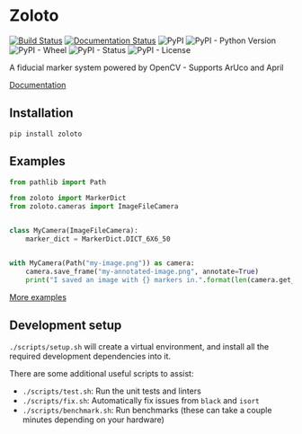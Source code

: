 # Zoloto

[![Build Status](https://travis-ci.com/RealOrangeOne/zoloto.svg?branch=master)](https://travis-ci.com/RealOrangeOne/zoloto)
[![Documentation Status](https://readthedocs.org/projects/zoloto/badge/?version=latest)](https://zoloto.readthedocs.io/en/latest/?badge=latest)
![PyPI](https://img.shields.io/pypi/v/zoloto.svg)
![PyPI - Python Version](https://img.shields.io/pypi/pyversions/zoloto.svg)
![PyPI - Wheel](https://img.shields.io/pypi/wheel/zoloto.svg)
![PyPI - Status](https://img.shields.io/pypi/status/zoloto.svg)
![PyPI - License](https://img.shields.io/pypi/l/zoloto.svg)

A fiducial marker system powered by OpenCV - Supports ArUco and April

[Documentation](https://zoloto.readthedocs.io/)

## Installation

```text
pip install zoloto
```

## Examples

```python
from pathlib import Path

from zoloto import MarkerDict
from zoloto.cameras import ImageFileCamera


class MyCamera(ImageFileCamera):
    marker_dict = MarkerDict.DICT_6X6_50


with MyCamera(Path("my-image.png")) as camera:
    camera.save_frame("my-annotated-image.png", annotate=True)
    print("I saved an image with {} markers in.".format(len(camera.get_visible_markers())))
```

[More examples](./examples)

## Development setup

`./scripts/setup.sh` will create a virtual environment, and install all the required development dependencies into it.

There are some additional useful scripts to assist:

- `./scripts/test.sh`: Run the unit tests and linters
- `./scripts/fix.sh`: Automatically fix issues from `black` and `isort`
- `./scripts/benchmark.sh`: Run benchmarks (these can take a couple minutes depending on your hardware)
